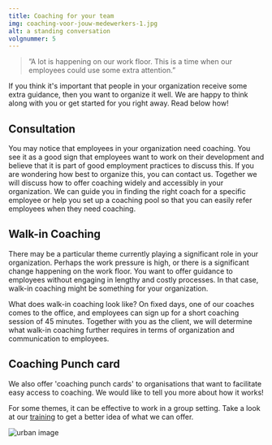 ```yaml
---
title: Coaching for your team
img: coaching-voor-jouw-medewerkers-1.jpg
alt: a standing conversation
volgnummer: 5
---
```


> ”A lot is happening on our work floor. This is a time when our employees could use some extra attention.”

If you think it's important that people in your organization receive some extra guidance, then you want to organize it well. We are happy to think along with you or get started for you right away. Read below how!

## Consultation

You may notice that employees in your organization need coaching. You see it as a good sign that employees want to work on their development and believe that it is part of good employment practices to discuss this. If you are wondering how best to organize this, you can contact us. Together we will discuss how to offer coaching widely and accessibly in your organization. We can guide you in finding the right coach for a specific employee or help you set up a coaching pool so that you can easily refer employees when they need coaching.

## Walk-in Coaching

There may be a particular theme currently playing a significant role in your organization. Perhaps the work pressure is high, or there is a significant change happening on the work floor. You want to offer guidance to employees without engaging in lengthy and costly processes. In that case, walk-in coaching might be something for your organization.

What does walk-in coaching look like? On fixed days, one of our coaches comes to the office, and employees can sign up for a short coaching session of 45 minutes. Together with you as the client, we will determine what walk-in coaching further requires in terms of organization and communication to employees.

## Coaching Punch card

We also offer 'coaching punch cards' to organisations that want to facilitate easy access to coaching. We would like to tell you more about how it works!

For some themes, it can be effective to work in a group setting. Take a look at our [training](/trainingen/) to get a better idea of what we can offer.

![urban image](./coaching-voor-jouw-medewerkers-2.jpg)
